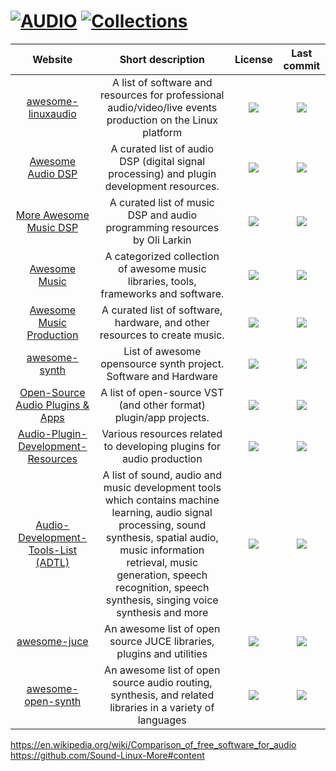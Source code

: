 # [![AUDIO](https://flat.badgen.net/badge/HyMPS/AUDIO/green?scale=1.8)](https://github.com/forart/HyMPS#- "AUDIO resources") [![Collections](https://flat.badgen.net/badge/HyMPS/Collections/blue?scale=1.8&label=)](https://github.com/forart/HyMPS/tree/main#other-audio-resources-collections "Other collections")

|Website|Short description|License|Last commit|
|:-:|:-:|:-:|:-:|
|[awesome-linuxaudio](https://github.com/nodiscc/awesome-linuxaudio)|A list of software and resources for professional audio/video/live events production on the Linux platform|![](https://flat.badgen.net/github/license/nodiscc/awesome-linuxaudio?label=)|![](https://flat.badgen.net/github/last-commit/nodiscc/awesome-linuxaudio?label=)|
|[Awesome Audio DSP](https://github.com/BillyDM/Awesome-Audio-DSP)|A curated list of audio DSP (digital signal processing) and plugin development resources.|![](https://flat.badgen.net/github/license/BillyDM/Awesome-Audio-DSP?label=)|![](https://flat.badgen.net/github/last-commit/BillyDM/Awesome-Audio-DSP?label=)|
|[More Awesome Music DSP](https://github.com/olilarkin/awesome-musicdsp)|A curated list of music DSP and audio programming resources by Oli Larkin|![](https://flat.badgen.net/github/license/olilarkin/awesome-musicdsp?label=)|![](https://flat.badgen.net/github/last-commit/olilarkin/awesome-musicdsp?label=)|
|[Awesome Music](https://github.com/ciconia/awesome-music)|A categorized collection of awesome music libraries, tools, frameworks and software.|![](https://flat.badgen.net/github/license/ciconia/awesome-music?label=)|![](https://flat.badgen.net/github/last-commit/ciconia/awesome-music?label=)|
|[Awesome Music Production](https://github.com/ad-si/awesome-music-production)|A curated list of software, hardware, and other resources to create music.|![](https://flat.badgen.net/github/license/ad-si/awesome-music-production?label=)|![](https://flat.badgen.net/github/last-commit/ad-si/awesome-music-production?label=)|
|[awesome-synth](https://github.com/psykon/awesome-synth)|List of awesome opensource synth project. Software and Hardware|![](https://flat.badgen.net/github/license/psykon/awesome-synth?label=)|![](https://flat.badgen.net/github/last-commit/psykon/awesome-synth?label=)|
|[Open-Source Audio Plugins & Apps](https://openaudio.webprofusion.com/)|A list of open-source VST (and other format) plugin/app projects.|![](https://flat.badgen.net/github/license/webprofusion/OpenAudio?label=)|![](https://flat.badgen.net/github/last-commit/webprofusion/OpenAudio?label=)|
|[Audio-Plugin-Development-Resources](https://github.com/jareddrayton/Audio-Plugin-Development-Resources)|Various resources related to developing plugins for audio production|![](https://flat.badgen.net/github/license/jareddrayton/Audio-Plugin-Development-Resources?label=)|![](https://flat.badgen.net/github/last-commit/jareddrayton/Audio-Plugin-Development-Resources?label=)|
|[Audio-Development-Tools-List (ADTL)](https://github.com/Derrick-Yuan/Audio-Development-Tools-List)|A list of sound, audio and music development tools which contains machine learning, audio signal processing, sound synthesis, spatial audio, music information retrieval, music generation, speech recognition, speech synthesis, singing voice synthesis and more|![](https://flat.badgen.net/github/license/Derrick-Yuan/Audio-Development-Tools-List?label=)|![](https://flat.badgen.net/github/last-commit/Derrick-Yuan/Audio-Development-Tools-List?label=)|
|[awesome-juce](https://github.com/sudara/awesome-juce)|An awesome list of open source JUCE libraries, plugins and utilities|![](https://flat.badgen.net/github/license/sudara/awesome-juce?label=)|![](https://flat.badgen.net/github/last-commit/sudara/awesome-juce?label=)|
|[awesome-open-synth](https://github.com/detroitsynth/awesome-open-synth#readme)|An awesome list of open source audio routing, synthesis, and related libraries in a variety of languages|[![](https://flat.badgen.net/github/license/detroitsynth/awesome-open-synth?label=)](https://github.com/detroitsynth/awesome-open-synth/blob/master/LICENSE)|[![](https://flat.badgen.net/github/last-commit/detroitsynth/awesome-open-synth?label=)](https://github.com/detroitsynth/awesome-open-synth/graphs/code-frequency)|

https://en.wikipedia.org/wiki/Comparison_of_free_software_for_audio
https://github.com/Sound-Linux-More#content
